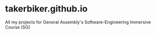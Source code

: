 # takerbiker.github.io
All my projects for General Assembly's Software-Engineering Immersive Course (SG)
